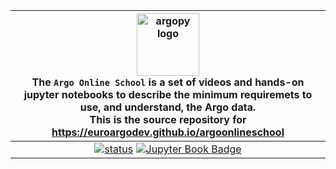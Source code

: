 |<img src="https://raw.githubusercontent.com/euroargodev/argoonlineschool/master/images/logoAoS.png" alt="argopy logo" width="100"/><br> The ``Argo Online School``  is a set of videos and hands-on jupyter notebooks to describe the minimum requiremets to use, and understand, the Argo data. <br> This is the source repository for https://euroargodev.github.io/argoonlineschool|
|:---------:|
|[![status](https://jose.theoj.org/papers/b66eaed8751b3adb6f2f4ad146380818/status.svg)](https://jose.theoj.org/papers/b66eaed8751b3adb6f2f4ad146380818) [![Jupyter Book Badge](https://jupyterbook.org/badge.svg)](<https://euroargodev.github.io/argoonlineschool>)|
